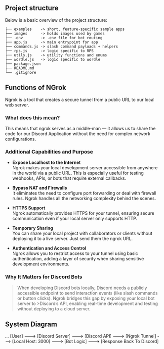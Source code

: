 ## Project structure
Below is a basic overview of the project structure:

```
├── examples    -> short, feature-specific sample apps
├── images      -> holds images used by games
├── .env        -> .env file for bot routing
├── app.js      -> main entrypoint for app
├── commands.js -> slash command payloads + helpers
├── rps.js      -> logic specific to RPS
├── utils.js    -> utility functions and enums
├── wordle.js   -> logic specific to wordle
├── package.json
├── README.md
└── .gitignore
```

## Functions of NGrok

Ngrok is a tool that creates a secure tunnel from a public URL to our local web server.

### What does this mean?

This means that ngrok serves as a middle-man — it allows us to share the code for our Discord Application without the need for complex network configurations.

### Additional Capabilities and Purpose

- **Expose Localhost to the Internet**  
  Ngrok makes your local development server accessible from anywhere in the world via a public URL. This is especially useful for testing webhooks, APIs, or bots that require external callbacks.

- **Bypass NAT and Firewalls**  
  It eliminates the need to configure port forwarding or deal with firewall rules. Ngrok handles all the networking complexity behind the scenes.

- **HTTPS Support**  
  Ngrok automatically provides HTTPS for your tunnel, ensuring secure communication even if your local server only supports HTTP.

- **Temporary Sharing**  
  You can share your local project with collaborators or clients without deploying it to a live server. Just send them the ngrok URL.

- **Authentication and Access Control**  
  Ngrok allows you to restrict access to your tunnel using basic authentication, adding a layer of security when sharing sensitive development environments.

### Why It Matters for Discord Bots

>When developing Discord bots locally, Discord needs a publicly accessible endpoint to send interaction events (like slash commands or button clicks). Ngrok bridges this gap by exposing your local bot server to >Discord’s API, enabling real-time development and testing without deploying to a cloud server.


## System Diagram
...
[User] ---> [Discord Server] ---> [Discord API] ---> [Ngrok Tunnel] ---> [Local Host: 3000] ---> [Bot Logic] ---> [Response Back To Discord]
